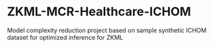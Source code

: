 # ZKML-MCR-Healthcare-ICHOM
Model complexity reduction project based on sample synthetic ICHOM dataset for optimized inference for ZKML
